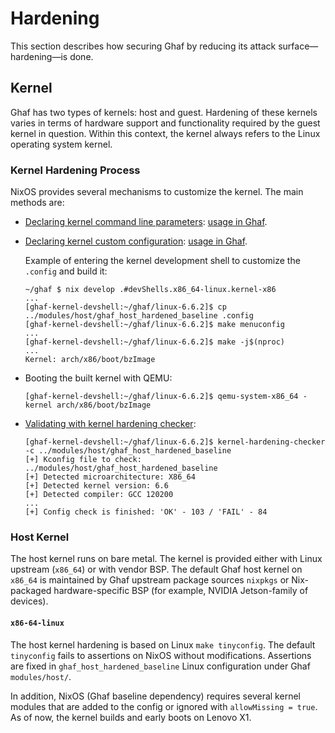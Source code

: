 <!--
    Copyright 2022-2024 TII (SSRC) and the Ghaf contributors
    SPDX-License-Identifier: CC-BY-SA-4.0
-->

# Hardening

This section describes how securing Ghaf by reducing its attack surface—hardening—is done.


## Kernel

Ghaf has two types of kernels: host and guest. Hardening of these kernels varies in terms of hardware support and functionality required by the guest kernel in question. Within this context, the kernel always refers to the Linux operating system kernel.


### Kernel Hardening Process

NixOS provides several mechanisms to customize the kernel. The main methods are:

* [Declaring kernel command line parameters](https://nixos.wiki/wiki/Linux_kernel#Custom_kernel_commandline): [usage in Ghaf](https://github.com/search?q=repo%3Atiiuae%2Fghaf%20kernelparams&type=code).
* [Declaring kernel custom configuration](https://nixos.org/manual/nixos/stable/#sec-linux-config-customizing): [usage in Ghaf](https://github.com/tiiuae/ghaf/blob/main/modules/host/kernel.nix).
    
    Example of entering the kernel development shell to customize the `.config` and build it:

  ```
  ~/ghaf $ nix develop .#devShells.x86_64-linux.kernel-x86
  ...
  [ghaf-kernel-devshell:~/ghaf/linux-6.6.2]$ cp ../modules/host/ghaf_host_hardened_baseline .config
  [ghaf-kernel-devshell:~/ghaf/linux-6.6.2]$ make menuconfig
  ...
  [ghaf-kernel-devshell:~/ghaf/linux-6.6.2]$ make -j$(nproc)
  ...
  Kernel: arch/x86/boot/bzImage
  ```

* Booting the built kernel with QEMU:

  ```
  [ghaf-kernel-devshell:~/ghaf/linux-6.6.2]$ qemu-system-x86_64 -kernel arch/x86/boot/bzImage
  ```

* [Validating with kernel hardening checker](https://github.com/a13xp0p0v/kernel-hardening-checker):

  ```
  [ghaf-kernel-devshell:~/ghaf/linux-6.6.2]$ kernel-hardening-checker -c ../modules/host/ghaf_host_hardened_baseline
  [+] Kconfig file to check: ../modules/host/ghaf_host_hardened_baseline
  [+] Detected microarchitecture: X86_64
  [+] Detected kernel version: 6.6
  [+] Detected compiler: GCC 120200
  ...
  [+] Config check is finished: 'OK' - 103 / 'FAIL' - 84
  ```


### Host Kernel

The host kernel runs on bare metal. The kernel is provided either with Linux upstream (`x86_64`) or with vendor BSP. The default Ghaf host kernel on `x86_64` is maintained by Ghaf upstream package sources `nixpkgs` or Nix-packaged hardware-specific BSP (for example, NVIDIA Jetson-family of devices).


#### `x86-64-linux`

The host kernel hardening is based on Linux `make tinyconfig`. The default `tinyconfig` fails to assertions on NixOS without modifications. Assertions are fixed in `ghaf_host_hardened_baseline` Linux configuration under Ghaf `modules/host/`.

In addition, NixOS (Ghaf baseline dependency) requires several kernel modules that are added to the config or ignored with `allowMissing = true`. As of now, the kernel builds and early boots on Lenovo X1.
